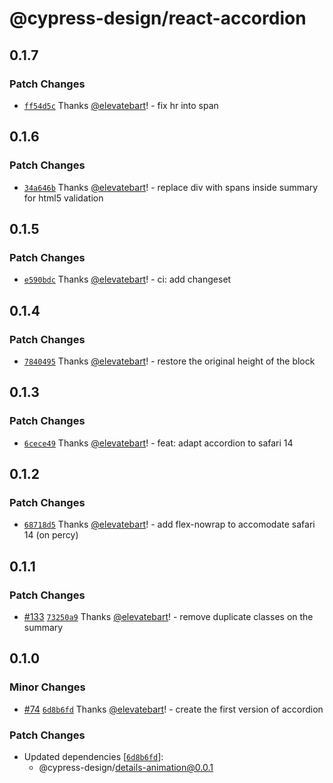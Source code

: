 # @cypress-design/react-accordion

## 0.1.7

### Patch Changes

- [`ff54d5c`](https://github.com/cypress-io/cypress-design/commit/ff54d5c098bec93083b9c2ecc84439a0d3878f56) Thanks [@elevatebart](https://github.com/elevatebart)! - fix hr into span

## 0.1.6

### Patch Changes

- [`34a646b`](https://github.com/cypress-io/cypress-design/commit/34a646bbb5ae613d3ede0f63ac62c8a6bf31dd82) Thanks [@elevatebart](https://github.com/elevatebart)! - replace div with spans inside summary for html5 validation

## 0.1.5

### Patch Changes

- [`e590bdc`](https://github.com/cypress-io/cypress-design/commit/e590bdc4a1f076e00fd1c5d41c461880fbff53d1) Thanks [@elevatebart](https://github.com/elevatebart)! - ci: add changeset

## 0.1.4

### Patch Changes

- [`7840495`](https://github.com/cypress-io/cypress-design/commit/78404955f8fe1f644a53fe087a9cfa02e7088fce) Thanks [@elevatebart](https://github.com/elevatebart)! - restore the original height of the block

## 0.1.3

### Patch Changes

- [`6cece49`](https://github.com/cypress-io/cypress-design/commit/6cece49fc60db7046df81a3f77e9a696326e55a9) Thanks [@elevatebart](https://github.com/elevatebart)! - feat: adapt accordion to safari 14

## 0.1.2

### Patch Changes

- [`68718d5`](https://github.com/cypress-io/cypress-design/commit/68718d5b75ac8affec83d3af3c849c8288282aa3) Thanks [@elevatebart](https://github.com/elevatebart)! - add flex-nowrap to accomodate safari 14 (on percy)

## 0.1.1

### Patch Changes

- [#133](https://github.com/cypress-io/cypress-design/pull/133) [`73250a9`](https://github.com/cypress-io/cypress-design/commit/73250a9d65a890e4be74009978214f49c64e9fce) Thanks [@elevatebart](https://github.com/elevatebart)! - remove duplicate classes on the summary

## 0.1.0

### Minor Changes

- [#74](https://github.com/cypress-io/cypress-design/pull/74) [`6d8b6fd`](https://github.com/cypress-io/cypress-design/commit/6d8b6fd763b0389d748884c35f4ff6dd73724977) Thanks [@elevatebart](https://github.com/elevatebart)! - create the first version of accordion

### Patch Changes

- Updated dependencies [[`6d8b6fd`](https://github.com/cypress-io/cypress-design/commit/6d8b6fd763b0389d748884c35f4ff6dd73724977)]:
  - @cypress-design/details-animation@0.0.1
